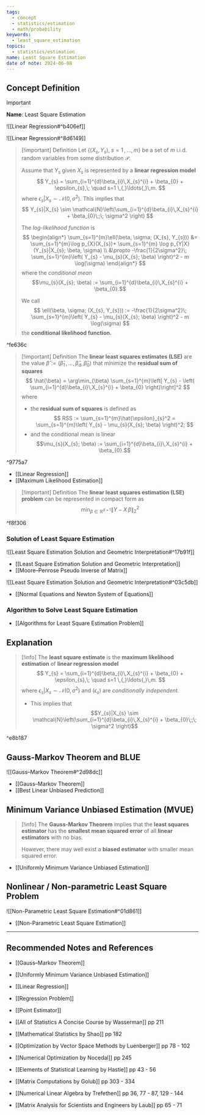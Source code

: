 ```yaml
---
tags:
  - concept
  - statistics/estimation
  - math/probability
keywords:
  - least_square_estimation
topics:
  - statistics/estimation
name: Least Square Estimation
date of note: 2024-06-08
---
```


## Concept Definition

>[!important]
>**Name**: Least Square Estimation

![[Linear Regression#^b406ef]]

![[Linear Regression#^8d6149]]

>[!important] Definition
>Let $\left\{ (X_{s}, Y_{s}),\; s=1\,{,}\ldots{,}\,m \right\}$ be a set of $m$ i.i.d. random variables from some distribution $\mathcal{P}$. 
>
>Assume that $Y_{s}$ given $X_{s}$ is represented by a **linear regression model**
>$$
>Y_{s} = \sum_{i=1}^{d}\beta_{i}\,X_{s}^{i} + \beta_{0} + \epsilon_{s},\; \quad s=1 \,{,}\ldots{,}\,m.
>$$
>where $\epsilon_{s}|X_{s} \sim \mathcal{N}(0, \sigma^2)$. This implies that
>$$
>Y_{s}|X_{s} \sim \mathcal{N}\left(\sum_{i=1}^{d}\beta_{i}\,X_{s}^{i} + \beta_{0}\;;\; \sigma^2  \right)
>$$
>
>The *log-likelihood function* is
>$$
>\begin{align*}
>\sum_{s=1}^{m}\ell(\beta, \sigma; (X_{s}, Y_{s})) &= \sum_{s=1}^{m}\log p_{X}(X_{s})+ \sum_{s=1}^{m} \log p_{Y|X}(Y_{s}|X_{s}; \beta, \sigma) \\
>&\propto -\frac{1}{2\sigma^2}\; \sum_{s=1}^{m}\left( Y_{s} - \mu_{s}(X_{s}; \beta) \right)^2 - m \log(\sigma)
>\end{align*}
>$$
>where the *conditional mean*
>$$\mu_{s}(X_{s}; \beta)  := \sum_{i=1}^{d}\beta_{i}\,X_{s}^{i} + \beta_{0}.$$
>
>We call 
>$$
>\ell(\beta, \sigma; (X_{s}, Y_{s})) := -\frac{1}{2\sigma^2}\; \sum_{s=1}^{m}\left( Y_{s} - \mu_{s}(X_{s}; \beta) \right)^2 - m \log(\sigma)
>$$
>the **conditional likelihood function.**

^fe636c

>[!important] Definition
>The **linear least squares estimates (LSE)** are the value $\hat{\beta} := (\hat{\beta}_1 \,{,}\ldots{,}\,\hat{\beta}_d,\,\hat{\beta}_{0})$ that minimize the **residual sum of squares**
>$$
>\hat{\beta} = \arg\min_{\beta} \sum_{s=1}^{m}\left[ Y_{s} - \left( \sum_{i=1}^{d}\beta_{i}\,X_{s}^{i} + \beta_{0} \right)\right]^2
>$$
>where 
>- the **residual sum of squares** is defined as 
>$$
> RSS := \sum_{s=1}^{m}\hat{\epsilon}_{s}^2 = \sum_{s=1}^{m}\left( Y_{s} - \mu_{s}(X_{s}; \beta) \right)^2;
>$$
>- and the conditional mean is linear
>$$\mu_{s}(X_{s}; \beta)  := \sum_{i=1}^{d}\beta_{i}\,X_{s}^{i} + \beta_{0}.$$
>

^9775a7


- [[Linear Regression]]
- [[Maximum Likelihood Estimation]]

>[!important] Definition
>The **linear least squares estimation (LSE) problem** can be represented in compact form as
>$$
>\min_{\beta \in \mathbb{R}^{d+1}} \lVert Y - X\,\beta \rVert_{2}^2 
>$$

^f8f306

### Solution of Least Square Estimation

![[Least Square Estimation Solution and Geometric Interpretation#^17b91f]]

- [[Least Square Estimation Solution and Geometric Interpretation]]
- [[Moore–Penrose Pseudo Inverse of Matrix]]

![[Least Square Estimation Solution and Geometric Interpretation#^03c5db]]

- [[Normal Equations and Newton System of Equations]]

### Algorithm to Solve Least Square Estimation

- [[Algorithms for Least Square Estimation Problem]]


## Explanation

>[!info]
>The **least square estimate** is the **maximum likelihood estimation** of **linear regression model** 
>$$
>Y_{s} = \sum_{i=1}^{d}\beta_{i}\,X_{s}^{i} + \beta_{0} + \epsilon_{s},\; \quad s=1 \,{,}\ldots{,}\,m.
>$$
>where $\epsilon_{s}|X_{s} \sim \mathcal{N}(0, \sigma^2)$ and $(\epsilon_{s})$ are *conditionally independent.* 
>- This implies that $$Y_{s}|X_{s} \sim \mathcal{N}\left(\sum_{i=1}^{d}\beta_{i}\,X_{s}^{i} + \beta_{0}\;;\; \sigma^2  \right)$$

^e8b187

## Gauss-Markov Theorem and BLUE

![[Gauss–Markov Theorem#^2d98dc]]

- [[Gauss–Markov Theorem]]
- [[Best Linear Unbiased Prediction]]

## Minimum Variance Unbiased Estimation (MVUE)

>[!info]
>The **Gauss-Markov Theorem** implies that the **least squares estimator** has the **smallest mean squared error** of all **linear estimators** with no bias. 
>
>However, there may well exist a **biased estimator** with smaller mean squared error.

- [[Uniformly Minimum Variance Unbiased Estimation]]

## Nonlinear / Non-parametric Least Square Problem

![[Non-Parametric Least Square Estimation#^01d861]]

- [[Non-Parametric Least Square Estimation]]



-----------
##  Recommended Notes and References

- [[Gauss–Markov Theorem]]
- [[Uniformly Minimum Variance Unbiased Estimation]]

- [[Linear Regression]]
- [[Regression Problem]]
- [[Point Estimator]]


- [[All of Statistics A Concise Course by Wasserman]] pp 211
- [[Mathematical Statistics by Shao]] pp 182
- [[Optimization by Vector Space Methods by Luenberger]]  pp 78 - 102
- [[Numerical Optimization by Nocedal]] pp 245
- [[Elements of Statistical Learning by Hastie]] pp 43 - 56
- [[Matrix Computations by Golub]] pp 303 - 334
- [[Numerical Linear Algebra by Trefethen]] pp 36, 77 - 87, 129 - 144
- [[Matrix Analysis for Scientists and Engineers by Laub]] pp 65 - 71